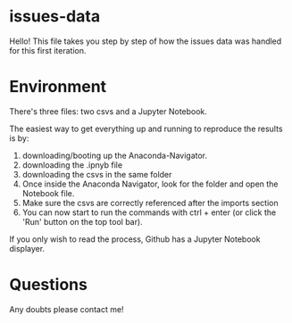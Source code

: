 # issues-data

Hello! This file takes you step by step of how the issues data was handled for this first iteration. 

# Environment

There's three files: two csvs and a Jupyter Notebook. 

The easiest way to get everything up and running to reproduce the results is by: 

  1. downloading/booting up the Anaconda-Navigator.
  3. downloading the .ipnyb file
  2. downloading the csvs in the same folder
  4. Once inside the Anaconda Navigator, look for the folder and open the Notebook file. 
  5. Make sure the csvs are correctly referenced after the imports section
  6. You can now start to run the commands with ctrl + enter (or click the 'Run' button on the top tool bar). 

If you only wish to read the process, Github has a Jupyter Notebook displayer. 

# Questions

Any doubts please contact me!
